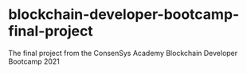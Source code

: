 # blockchain-developer-bootcamp-final-project
The final project from the ConsenSys Academy Blockchain Developer Bootcamp 2021
